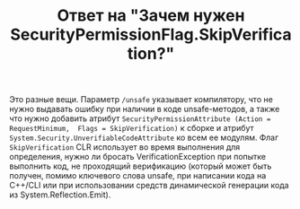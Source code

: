 ﻿---
title: "Ответ на \"Зачем нужен SecurityPermissionFlag.SkipVerification?\""
se.owner.user_id: 240512
se.owner.display_name: "MSDN.WhiteKnight"
se.owner.link: "https://ru.stackoverflow.com/users/240512/msdn-whiteknight"
se.answer_id: 876209
se.question_id: 873724
se.post_type: answer
se.is_accepted: True
---
<p>Это разные вещи. Параметр <code>/unsafe</code> указывает компилятору, что не нужно выдавать ошибку при наличии в коде unsafe-методов, а также что нужно добавить атрибут <code>SecurityPermissionAttribute (Action = RequestMinimum,  Flags = SkipVerification)</code> к сборке и атрибут <code>System.Security.UnverifiableCodeAttribute</code> ко всем ее модулям. Флаг <code>SkipVerification</code> CLR использует во время выполнения для определения, нужно ли бросать VerificationException при попытке выполнить код, не проходящий верификацию (который может быть получен, помимо ключевого слова unsafe, при написании кода на С++/CLI или при использовании средств динамической генерации кода из System.Reflection.Emit).</p>
